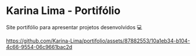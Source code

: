 # Karina Lima - Portifólio 
Site portifólio para apresentar projetos desenvolvidos 💻


https://github.com/Karina-Lima/portifolio/assets/87882553/10a1eb34-b104-4c66-9554-06c9661bac2d

